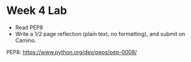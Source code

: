 # Week 4 Lab

* Read PEP8
* Write a 1/2 page reflection (plain text, no formatting), and submit on Camino.

PEP8:
https://www.python.org/dev/peps/pep-0008/